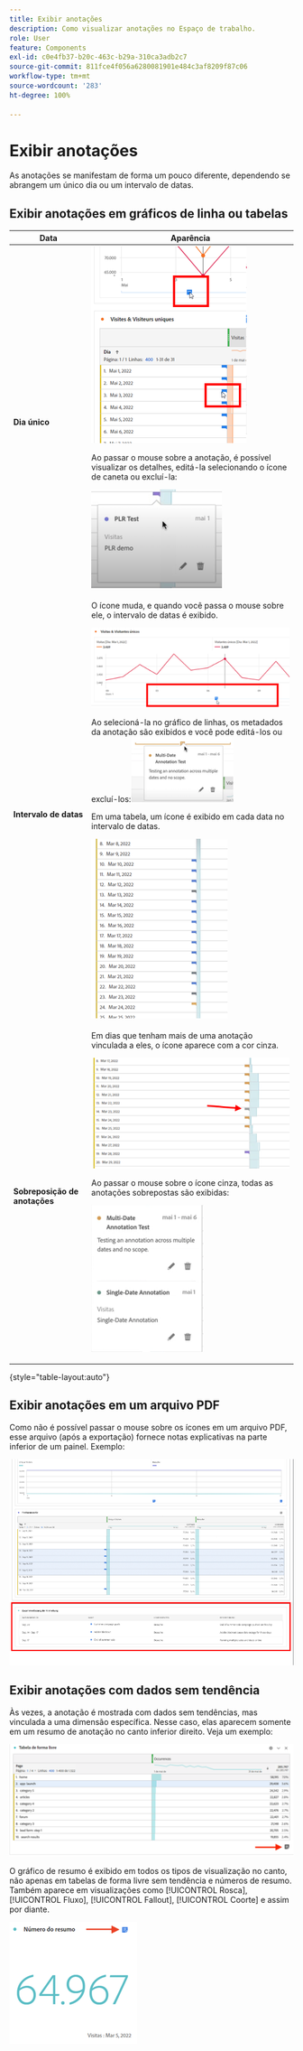 ```yaml
---
title: Exibir anotações
description: Como visualizar anotações no Espaço de trabalho.
role: User
feature: Components
exl-id: c0e4fb37-b20c-463c-b29a-310ca3adb2c7
source-git-commit: 811fce4f056a6280081901e484c3af8209f87c06
workflow-type: tm+mt
source-wordcount: '283'
ht-degree: 100%

---
```


# Exibir anotações

As anotações se manifestam de forma um pouco diferente, dependendo se abrangem um único dia ou um intervalo de datas.

## Exibir anotações em gráficos de linha ou tabelas

| Data | Aparência |
| --- | --- |
| **Dia único** | ![Visualização do gráfico de linha com as anotações realçadas](assets/single-day.png)<p>Ao passar o mouse sobre a anotação, é possível visualizar os detalhes, editá-la selecionando o ícone de caneta ou excluí-la:<p> ![Detalhes de anotações com a opção de editar ou excluir a anotação.](assets/hover.png) |
| **Intervalo de datas** | O ícone muda, e quando você passa o mouse sobre ele, o intervalo de datas é exibido.<p>![Ícone de anotação do intervalo de datas](assets/multi-day.png)<p>Ao selecioná-la no gráfico de linhas, os metadados da anotação são exibidos e você pode editá-los ou excluí-los:![](assets/multi-hover.png)<p>Em uma tabela, um ícone é exibido em cada data no intervalo de datas.<p>![](assets/multi-day-table.png) |
| **Sobreposição de anotações** | Em dias que tenham mais de uma anotação vinculada a eles, o ícone aparece com a cor cinza.<p>![Detalhes de anotações sobrepostas  ](assets/grey.png)<p>Ao passar o mouse sobre o ícone cinza, todas as anotações sobrepostas são exibidas:<p>![](assets/overlap.png) |

{style="table-layout:auto"}

## Exibir anotações em um arquivo PDF

Como não é possível passar o mouse sobre os ícones em um arquivo PDF, esse arquivo (após a exportação) fornece notas explicativas na parte inferior de um painel. Exemplo:

![Visualização destacada de um arquivo .pdf mostrando explicações sobre as anotações.](assets/ann-pdf.png)

## Exibir anotações com dados sem tendência

Às vezes, a anotação é mostrada com dados sem tendências, mas vinculada a uma dimensão específica. Nesse caso, elas aparecem somente em um resumo de anotação no canto inferior direito. Veja um exemplo:

![](assets/non-date.png)

O gráfico de resumo é exibido em todos os tipos de visualização no canto, não apenas em tabelas de forma livre sem tendência e números de resumo. Também aparece em visualizações como [!UICONTROL Rosca], [!UICONTROL Fluxo], [!UICONTROL Fallout], [!UICONTROL Coorte] e assim por diante.

![Gráfico de resumo em visualizações](assets/ann-summary.png)
